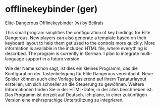 # offlinekeybinder (ger)
Elite-Dangerous Offlinekeybinder (w) by Beilrais 

This small program simplifies the configuration of key bindings for Elite Dangerous.
New players can also generate a template based on their keyboard layout to help them get used to the controls more quickly.
More information is available in the included HTML file, where everything is described.
The program is currently in German. I plan to integrate multi-language support in a future version.

Wie der Name schon sagt, ist dies ein kleines Programm, das die Konfiguration der Tastenbelegung für Elite Dangerous vereinfacht.
Neue Spieler können auch eine Vorlage basierend auf ihrem Tastaturlayout erstellen, um sich schneller an die Steuerung zu gewöhnen.
Weitere Informationen finden Sie in der HTML-Datei, in der alles beschrieben ist.
Das Programm ist derzeit auf Deutsch. Ich plane, in einer zukünftigen Version eine mehrsprachige Unterstützung zu integrieren.
